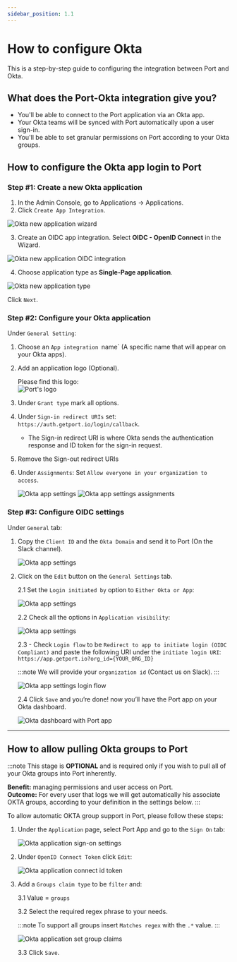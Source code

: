```yaml
---
sidebar_position: 1.1
---
```


# How to configure Okta

This is a step-by-step guide to configuring the integration between Port and Okta. 

## What does the Port-Okta integration give you?

- You'll be able to connect to the Port application via an Okta app. 
- Your Okta teams will be synced with Port automatically upon a user sign-in.
- You'll be able to set granular permissions on Port according to your Okta groups.

## How to configure the Okta app login to Port

### Step #1: Create a new Okta application

1. In the Admin Console, go to Applications -> Applications.
2. Click `Create App Integration`.
   
![Okta new application wizard](../../../static/img/technical-reference/sso/okta/OktaCreateApp.png)

3. Create an OIDC app integration. Select **OIDC - OpenID Connect** in the Wizard.

![Okta new application OIDC integration](../../../static/img/technical-reference/sso/okta/OktaCreateAppIntegration.png)

4. Choose application type as **Single-Page application**.

![Okta new application type](../../../static/img/technical-reference/sso/okta/OktaSetAppType.png)

Click `Next`.


### Step #2: Configure your Okta application

Under `General Setting`:
1. Choose an `App integration `name` (A specific name that will appear on your Okta apps).

2. Add an application logo (Optional).

    Please find this logo:  
    ![Port's logo](../../../static/img/technical-reference/sso/general-assets/PortLogo.png)

3. Under `Grant type` mark all options.

4. Under `Sign-in redirect URIs` set: `https://auth.getport.io/login/callback`. 
    * The Sign-in redirect URI is where Okta sends the authentication response and ID token for the sign-in request.

5. Remove the Sign-out redirect URIs

6. Under `Assignments`: Set `Allow everyone in your organization to access`.

    ![Okta app settings](../../../static/img/technical-reference/sso/okta/AppIntegrationSettings.png)
    ![Okta app settings assignments](../../../static/img/technical-reference/sso/okta/AppSettingsAssignments.png)


### Step #3: Configure OIDC settings

Under `General` tab:

1. Copy the `Client ID` and the `Okta Domain` and send it to Port (On the Slack channel).

    ![Okta app settings](../../../static/img/technical-reference/sso/okta/OktaAppSettingsPage.png)

2. Click on the `Edit` button on the `General Settings` tab.
    
    2.1 Set the `Login initiated by` option to `Either Okta or App`:

    ![Okta app settings](../../../static/img/technical-reference/sso/okta/OktaAppLoginInitiation.png)

    2.2 Check all the options in `Application visibility`:

    ![Okta app settings](../../../static/img/technical-reference/sso/okta/OktaAppVisibilitySettings.png)

    2.3 - Check `Login flow` to be `Redirect to app to initiate login (OIDC Compliant)` and paste the following URI under the `initiate login URI`: `https://app.getport.io?org_id={YOUR_ORG_ID}`

    :::note
        We will provide your `organization id` (Contact us on Slack).
    :::

    ![Okta app settings login flow](../../../static/img/technical-reference/sso/okta/OktaAppLoginflowSettings.png)

    2.4 Click `Save` and you’re done! now you’ll have the Port app on your Okta dashboard.

    ![Okta dashboard with Port app](../../../static/img/technical-reference/sso/okta/OktaDashboard.png)

---

## How to allow pulling Okta groups to Port
:::note
This stage is **OPTIONAL** and is required only if you wish to pull all of your Okta groups into Port inherently.

**Benefit:** managing permissions and user access on Port.  
**Outcome:** For every user that logs we will get automatically his associate OKTA groups, according to your definition in the settings below.
:::

To allow automatic OKTA group support in Port, please follow these steps:

1. Under the `Application` page, select Port App and go to the `Sign On` tab:

    ![Okta application sign-on settings](../../../static/img/technical-reference/sso/okta/OktaAppSingOnSettings.png)

2. Under `OpenID Connect Token` click `Edit`:

    ![Okta application connect id token](../../../static/img/technical-reference/sso/okta/OktaAppConnectToken.png)

3. Add a `Groups claim type` to be `filter` and:
    
    3.1 Value = `groups`
    
    3.2 Select the required regex phrase to your needs. 
    
    :::note
        To support all groups insert `Matches regex` with the `.*` value.
    :::

    ![Okta application set group claims](../../../static/img/technical-reference/sso/okta/OktaAppSetGroupClaims.png)

    3.3 Click `Save`.

